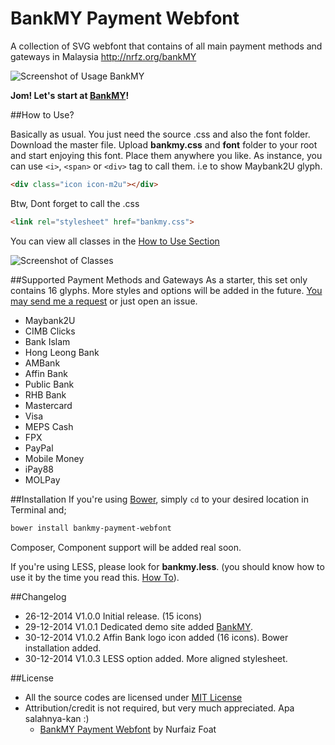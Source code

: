 BankMY Payment Webfont
======================

A collection of SVG webfont that contains of all main payment methods and gateways in Malaysia http://nrfz.org/bankMY

![Screenshot of Usage BankMY](http://nrfz.org/bankMY/icon-selections-15.png?v=1)

**Jom! Let's start at [BankMY](http://nrfz.org/bankMY)!**

##How to Use?

Basically as usual. You just need the source .css and also the font folder. Download the master file.
Upload **bankmy.css** and **font** folder to your root and start enjoying this font.
Place them anywhere you like. As instance, you can use `<i>`, `<span>` or `<div>` tag to call them. i.e to show Maybank2U glyph.

```html
<div class="icon icon-m2u"></div>
```

Btw, Dont forget to call the .css

```html
<link rel="stylesheet" href="bankmy.css">
```
You can view all classes in the [How to Use Section](http://nrfz.org/bankMY/#howto)

![Screenshot of Classes](http://nrfz.org/bankMY/icon-classes-15.png?v=1)

##Supported Payment Methods and Gateways
As a starter, this set only contains 16 glyphs.
More styles and options will be added in the future.
[You may send me a request](mailto:faiz@nrfz.org) or just open an issue.

* Maybank2U
* CIMB Clicks
* Bank Islam
* Hong Leong Bank
* AMBank
* Affin Bank
* Public Bank
* RHB Bank
* Mastercard
* Visa
* MEPS Cash
* FPX
* PayPal
* Mobile Money
* iPay88
* MOLPay

##Installation
If you're using [Bower](http://bower.io/), simply `cd` to your desired location in Terminal and;
```html
bower install bankmy-payment-webfont
```
Composer, Component support will be added real soon.

If you're using LESS, please look for **bankmy.less**. (you should know how to use it by the time you read this. [How To](http://lesscss.org/)).

##Changelog
- 26-12-2014 V1.0.0 Initial release. (15 icons)
- 29-12-2014 V1.0.1 Dedicated demo site added [BankMY](http://nrfz.org/bankMY).
- 30-12-2014 V1.0.2 Affin Bank logo icon added (16 icons). Bower installation added.
- 30-12-2014 V1.0.3 LESS option added. More aligned stylesheet.

##License
- All the source codes are licensed under [MIT License](http://opensource.org/licenses/mit-license.html)
- Attribution/credit is not required, but very much appreciated. Apa salahnya-kan :)
  - [BankMY Payment Webfont](http://nrfz.org/bankMY) by Nurfaiz Foat
